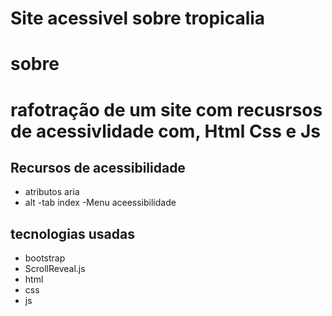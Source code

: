 # Site acessivel sobre tropicalia
# sobre
# rafotração de um site com recusrsos de acessivlidade com, Html Css e Js
## Recursos de acessibilidade
- atributos aria
- alt
-tab index
-Menu aceessibilidade
## tecnologias usadas
- bootstrap
- ScrollReveal.js
- html
- css
- js
